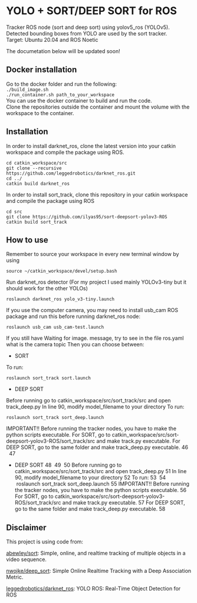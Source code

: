 # YOLO + SORT/DEEP SORT for ROS
Tracker ROS node (sort and deep sort) using yolov5_ros (YOLOv5).
Detected bounding boxes from YOLO are used by the sort tracker.  
Target: Ubuntu 20.04 and ROS Noetic

The documetation below will be updated soon!


## Docker installation
Go to the docker folder and run the following:   
```./build_image.sh ```   
```./run_container.sh path_to_your_workspace```   
You can use the docker container to build and run the code.     
Clone the repositories outside the container and mount the volume with the workspace to the container.

## Installation
In order to install darknet_ros, clone the latest version into your catkin workspace and compile the package using ROS.

    cd catkin_workspace/src
    git clone --recursive https://github.com/leggedrobotics/darknet_ros.git
    cd ../
    catkin build darknet_ros
In order to install sort_track, clone this repository in your catkin workspace and compile the package using ROS

    cd src
    git clone https://github.com/ilyas95/sort-deepsort-yolov3-ROS
    catkin build sort_track
   
## How to use  
Remember to source your workspace in every new terminal window by using

    source ~/catkin_workspace/devel/setup.bash
Run darknet_ros detector (For my project I used mainly YOLOv3-tiny but it should work for the other YOLOs)
    
    roslaunch darknet_ros yolo_v3-tiny.launch
If you use the computer camera, you may need to install usb_cam ROS package and run this before running darknet_ros node:

    roslaunch usb_cam usb_cam-test.launch
If you still have Waiting for image. message, try to see in the file ros.yaml what is the camera topic
Then you can choose between:
- SORT  


To run:

    roslaunch sort_track sort.launch
    
    
- DEEP SORT


Before running go to catkin_workspace/src/sort_track/src and open track_deep.py
In line 90, modify model_filename to your directory
To run:

    roslaunch sort_track sort_deep.launch
IMPORTANT!! Before running the tracker nodes, you have to make the python scripts executable.
For SORT, go to catkin_workspace/src/sort-deepsort-yolov3-ROS/sort_track/src and make track.py executable.
For DEEP SORT, go to the same folder and make track_deep.py executable.
46
    
47
- DEEP SORT
48
​
49
​
50
Before running go to catkin_workspace/src/sort_track/src and open track_deep.py
51
In line 90, modify model_filename to your directory
52
To run:
53
​
54
    roslaunch sort_track sort_deep.launch
55
IMPORTANT!! Before running the tracker nodes, you have to make the python scripts executable.
56
For SORT, go to catkin_workspace/src/sort-deepsort-yolov3-ROS/sort_track/src and make track.py executable.
57
For DEEP SORT, go to the same folder and make track_deep.py executable.
58


## Disclaimer

This project is using code from:

[abewley/sort](https://github.com/abewley/sort): Simple, online, and realtime tracking of multiple objects in a video sequence.

[nwojke/deep_sort](https://github.com/nwojke/deep_sort): Simple Online Realtime Tracking with a Deep Association Metric.

[leggedrobotics/darknet_ros](https://github.com/leggedrobotics/darknet_ros): YOLO ROS: Real-Time Object Detection for ROS
